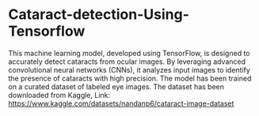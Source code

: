 # Cataract-detection-Using-Tensorflow
This machine learning model, developed using TensorFlow, is designed to accurately detect cataracts from ocular images. By leveraging advanced convolutional neural networks (CNNs), it analyzes input images to identify the presence of cataracts with high precision. The model has been trained on a curated dataset of labeled eye images.
The dataset has been downloaded from Kaggle, Link: https://www.kaggle.com/datasets/nandanp6/cataract-image-dataset
